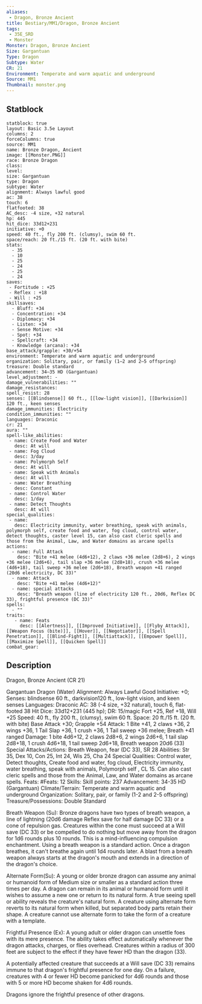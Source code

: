 ```yaml
---
aliases:
 - Dragon, Bronze Ancient
title: Bestiary/MM1/Dragon, Bronze Ancient
tags:
 - 35E_SRD
 - Monster
Monster: Dragon, Bronze Ancient
Size: Gargantuan
Type: Dragon
Subtype: Water
CR: 21
Environment: Temperate and warm aquatic and underground
Source: MM1
Thumbnail: monster.png
---
```


## Statblock

```statblock
statblock: true
layout: Basic 3.5e Layout
columns: 2
forceColumns: true
source: MM1 
name: Bronze Dragon, Ancient
image: [[Monster.PNG]]
race: Bronze Dragon
class: 
level: 
size: Gargantuan
type: Dragon
subtype: Water
alignment: Always lawful good
ac: 38
touch: 6
flatfooted: 38
AC_desc: -4 size, +32 natural
hp: 445
hit_dice: 33d12+231
initiative: +0
speed: 40 ft., fly 200 ft. (clumsy), swim 60 ft.
space/reach: 20 ft./15 ft. (20 ft. with bite)
stats:
  - 35
  - 10
  - 25
  - 24
  - 25
  - 24
saves:
 - Fortitude : +25
 - Reflex : +18
 - Will : +25
skillsaves:
  - Bluff: +34
  - Concentration: +34
  - Diplomacy: +34
  - Listen: +34
  - Sense Motive: +34
  - Spot: +34
  - Spellcraft: +34
  - Knowledge (arcana): +34
base_attack/grapple: +30/+54
environment: Temperate and warm aquatic and underground
organization: Solitary, pair, or family (1–2 and 2–5 offspring)
treasure: Double standard
advancement: 34–35 HD (Gargantuan)
level_adjustment: -
damage_vulnerabilities: ""
damage_resistances: 
spell_resist: 28
senses: [[Blindsense]] 60 ft., [[low-light vision]], [[Darkvision]] 120 ft., keen senses
damage_immunities: Electricity
condition_immunities: ""
languages: Draconic
cr: 21
aura: ""
spell-like_abilities:
 - name: Create Food and Water
   desc: At will
 - name: Fog Cloud
   desc: 3/day
 - name: Polymorph Self
   desc: At will
 - name: Speak with Animals
   desc: At will
 - name: Water Breathing
   desc: Constant
 - name: Control Water
   desc: 1/day
 - name: Detect Thoughts
   desc: At will
special_qualities:
 - name: 
   desc: Electricity immunity, water breathing, speak with animals, polymorph self, create food and water, fog cloud, control water, detect thoughts, caster level 15, can also cast cleric spells and those from the Animal, Law, and Water domains as arcane spells
actions:
  - name: Full Attack
    desc: "Bite +41 melee (4d6+12), 2 claws +36 melee (2d8+6), 2 wings +36 melee (2d6+6), tail slap +36 melee (2d8+18), crush +36 melee (4d6+18), tail sweep +36 melee (2d6+18), Breath weapon +41 ranged (20d6 electricity, DC 33)"
  - name: Attack
    desc: "Bite +41 melee (4d6+12)"
  - name: special attacks
    desc: "Breath weapon (line of electricity 120 ft., 20d6, Reflex DC 33), frightful presence (DC 33)"
spells:
  - ""
traits:
   - name: Feats
     desc: [[Alertness]], [[Improved Initiative]], [[Flyby Attack]], [[Weapon Focus (bite)]], [[Hover]], [[Negotiator]], [[Spell Penetration]], [[Blind-Fight]], [[Multiattack]], [[Empower Spell]], [[Maximize Spell]], [[Quicken Spell]]
combat_gear:  
```

## Description


Dragon, Bronze Ancient (CR 21)

Gargantuan Dragon (Water)
Alignment: Always Lawful Good
Initiative: +0; Senses: blindsense 60 ft., darkvision120 ft., low-light vision, and keen senses
Languages: Draconic
AC: 38 (-4 size, +32 natural), touch 6, flat-footed 38
Hit Dice: 33d12+231 (445 hp); DR: 15/magic
Fort +25, Ref +18, Will +25 Speed: 40 ft., fly 200 ft., (clumsy), swim 60 ft.
Space: 20 ft./15 ft. (20 ft. with bite)
Base Attack +30; Grapple +54
Attack: 1 Bite +41, 2 claws +36, 2 wings +36, 1 Tail Slap +36, 1 crush +36, 1 Tail sweep +36 melee; Breath +41 ranged
Damage: 1 bite 4d6+12, 2 claws 2d8+6, 2 wings 2d6+6, 1 tail slap 2d8+18, 1 crush 4d6+18, 1 tail sweep 2d6+18, Breath weapon 20d6 (33)
Special Attacks/Actions: Breath Weapon, fear (DC 33), SR 28 Abilities: Str 35, Dex 10, Con 25, Int 24, Wis 25, Cha 24
Special Qualities: Control water, Detect thoughts, Create food and water, fog cloud, Electricity immunity, water breathing, speak with animals, Polymorph self , CL 15. Can also cast cleric spells and those from the Animal, Law, and Water domains as arcane spells.
Feats: #Feats: 12
Skills: Skill points: 237
Advancement: 34-35 HD (Gargantuan) Climate/Terrain: Temperate and warm aquatic and underground
Organization: Solitary, pair, or family (1-2 and 2-5 offspring)
Treasure/Possessions: Double Standard



Breath Weapon (Su): Bronze dragons have two types of breath weapon, a line of lightning (20d6 damage Reflex save for half damage DC 33) or a cone of repulsion gas. Creatures within the cone must succeed at a Will save (DC 33) or be compelled to do nothing but move away from the dragon for 1d6 rounds plus 10 rounds. This is a mind-influencing compulsion enchantment. Using a breath weapon is a standard action. Once a dragon breathes, it can't breathe again until 1d4 rounds later. A blast from a breath weapon always starts at the dragon's mouth and extends in a direction of the dragon's choice.

Alternate Form(Su): A young or older bronze dragon can assume any animal or humanoid form of Medium size or smaller as a standard action three times per day. A dragon can remain in its animal or humanoid form until it wishes to assume a new one or return to its natural form. A true seeing spell or ability reveals the creature's natural form. A creature using alternate form reverts to its natural form when killed, but separated body parts retain their shape. A creature cannot use alternate form to take the form of a creature with a template.

Frightful Presence (Ex): A young adult or older dragon can unsettle foes with its mere presence. The ability takes effect automatically whenever the dragon attacks, charges, or flies overhead. Creatures within a radius of 300 feet are subject to the effect if they have fewer HD than the dragon (33).

A potentially affected creature that succeeds at a Will save (DC 33) remains immune to that dragon's frightful presence for one day. On a failure, creatures with 4 or fewer HD become panicked for 4d6 rounds and those with 5 or more HD become shaken for 4d6 rounds.

Dragons ignore the frightful presence of other dragons.